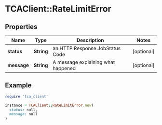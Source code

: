 # TCAClient::RateLimitError

## Properties

| Name | Type | Description | Notes |
| ---- | ---- | ----------- | ----- |
| **status** | **String** | an HTTP Response JobStatus Code | [optional] |
| **message** | **String** | A message explaining what happened | [optional] |

## Example

```ruby
require 'tca_client'

instance = TCAClient::RateLimitError.new(
  status: null,
  message: null
)
```


